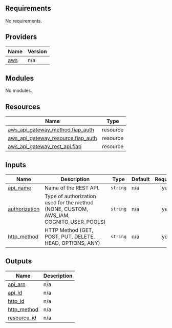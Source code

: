## Requirements

No requirements.

## Providers

| Name | Version |
|------|---------|
| <a name="provider_aws"></a> [aws](#provider\_aws) | n/a |

## Modules

No modules.

## Resources

| Name | Type |
|------|------|
| [aws_api_gateway_method.fiap_auth](https://registry.terraform.io/providers/hashicorp/aws/latest/docs/resources/api_gateway_method) | resource |
| [aws_api_gateway_resource.fiap_auth](https://registry.terraform.io/providers/hashicorp/aws/latest/docs/resources/api_gateway_resource) | resource |
| [aws_api_gateway_rest_api.fiap](https://registry.terraform.io/providers/hashicorp/aws/latest/docs/resources/api_gateway_rest_api) | resource |

## Inputs

| Name | Description | Type | Default | Required |
|------|-------------|------|---------|:--------:|
| <a name="input_api_name"></a> [api\_name](#input\_api\_name) | Name of the REST API. | `string` | n/a | yes |
| <a name="input_authorization"></a> [authorization](#input\_authorization) | Type of authorization used for the method (NONE, CUSTOM, AWS\_IAM, COGNITO\_USER\_POOLS) | `string` | n/a | yes |
| <a name="input_http_method"></a> [http\_method](#input\_http\_method) | HTTP Method (GET, POST, PUT, DELETE, HEAD, OPTIONS, ANY) | `string` | n/a | yes |

## Outputs

| Name | Description |
|------|-------------|
| <a name="output_api_arn"></a> [api\_arn](#output\_api\_arn) | n/a |
| <a name="output_api_id"></a> [api\_id](#output\_api\_id) | n/a |
| <a name="output_http_id"></a> [http\_id](#output\_http\_id) | n/a |
| <a name="output_http_method"></a> [http\_method](#output\_http\_method) | n/a |
| <a name="output_resource_id"></a> [resource\_id](#output\_resource\_id) | n/a |
